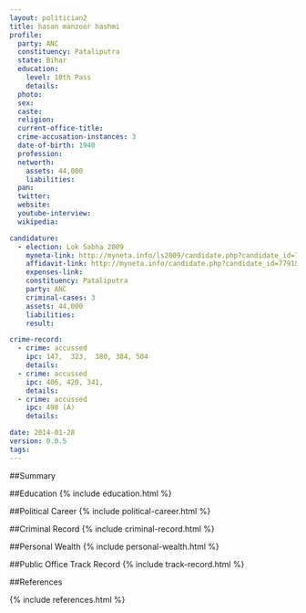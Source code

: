 ```yaml
---
layout: politician2
title: hasan manzoor hashmi
profile: 
  party: ANC
  constituency: Pataliputra
  state: Bihar
  education: 
    level: 10th Pass
    details: 
  photo: 
  sex: 
  caste: 
  religion: 
  current-office-title: 
  crime-accusation-instances: 3
  date-of-birth: 1940
  profession: 
  networth: 
    assets: 44,000
    liabilities: 
  pan: 
  twitter: 
  website: 
  youtube-interview: 
  wikipedia: 

candidature: 
  - election: Lok Sabha 2009
    myneta-link: http://myneta.info/ls2009/candidate.php?candidate_id=7791
    affidavit-link: http://myneta.info/candidate.php?candidate_id=7791&scan=original
    expenses-link: 
    constituency: Pataliputra 
    party: ANC
    criminal-cases: 3
    assets: 44,000
    liabilities: 
    result:  

crime-record: 
  - crime: accussed
    ipc: 147,  323,  380, 384, 504
    details:  
  - crime: accussed
    ipc: 406, 420, 341,
    details:  
  - crime: accussed
    ipc: 498 (A)
    details:  

date: 2014-01-28
version: 0.0.5
tags: 
---
```

##Summary


##Education
{% include education.html %}


##Political Career
{% include political-career.html %}


##Criminal Record
{% include criminal-record.html %}


##Personal Wealth
{% include personal-wealth.html %}


##Public Office Track Record
{% include track-record.html %}


##References


{% include references.html %}